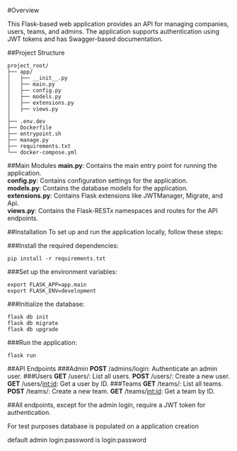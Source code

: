 #Overview

This Flask-based web application provides an API for managing companies, users, teams, and admins.
The application supports authentication using JWT tokens and has Swagger-based documentation.

##Project Structure

    project_root/
    ├── app/
    │   ├── __init__.py
    │   ├── main.py
    │   ├── config.py
    │   ├── models.py
    │   ├── extensions.py
    │   ├── views.py
    │
    ├── .env.dev
    ├── Dockerfile
    ├── entrypoint.sh
    ├── manage.py
    ├── requirements.txt 
    └── docker-compose.yml

##Main Modules
**main.py**: Contains the main entry point for running the application.  
**config.py**: Contains configuration settings for the application.  
**models.py**: Contains the database models for the application.  
**extensions.py**: Contains Flask extensions like JWTManager, Migrate, and Api.  
**views.py**: Contains the Flask-RESTx namespaces and routes for the API endpoints.

##Installation
To set up and run the application locally, follow these steps:  

###Install the required dependencies:

    pip install -r requirements.txt

###Set up the environment variables:

    export FLASK_APP=app.main
    export FLASK_ENV=development

###Initialize the database:

    flask db init
    flask db migrate
    flask db upgrade

###Run the application:

    flask run

##API Endpoints
###Admin
**POST** /admins/login: Authenticate an admin user.
###Users
**GET** /users/: List all users.
**POST** /users/: Create a new user.
**GET** /users/<int:id>: Get a user by ID.
###Teams
**GET** /teams/: List all teams.
**POST** /teams/: Create a new team.
**GET** /teams/<int:id>: Get a team by ID.

##All endpoints, except for the admin login, require a JWT token for authentication.

For test purposes database is populated on a application creation

default admin login:password is login:password